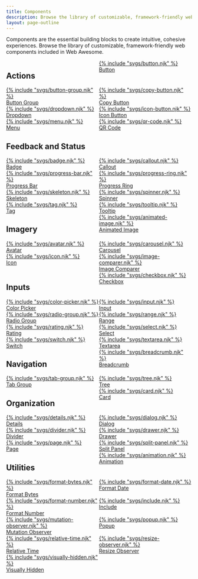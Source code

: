 ```yaml
---
title: Components
description: Browse the library of customizable, framework-friendly web components included in Web Awesome.
layout: page-outline
---
```


<p class="index-summary">Components are the essential building blocks to create intuitive, cohesive experiences. Browse the library of customizable, framework-friendly web components included in Web Awesome.</p>

<div id="component-filter">
  <wa-input type="search" placeholder="Search components" clearable autofocus></wa-input>
</div>

<div id="component-grid" class="index-grid">
  <h2 class="index-category">Actions</h2>
  <a href="/docs/components/button">
    <wa-card with-header>
      <div slot="header">
        {% include "svgs/button.njk" %}
      </div>
      <span class="page-name">Button</span>
    </wa-card>
  </a>
  <a href="/docs/components/button-group">
    <wa-card with-header>
      <div slot="header">
        {% include "svgs/button-group.njk" %}
      </div>
      <span class="page-name">Button Group</span>
    </wa-card>
  </a>
  <a href="/docs/components/copy-button">
    <wa-card with-header>
      <div slot="header">
        {% include "svgs/copy-button.njk" %}
      </div>
      <span class="page-name">Copy Button</span>
    </wa-card>
  </a>
  <a href="/docs/components/dropdown">
    <wa-card with-header>
      <div slot="header">
        {% include "svgs/dropdown.njk" %}
      </div>
      <span class="page-name">Dropdown</span>
    </wa-card>
  </a>
  <a href="/docs/components/icon-button">
    <wa-card with-header>
      <div slot="header">
        {% include "svgs/icon-button.njk" %}
      </div>
      <span class="page-name">Icon Button</span>
    </wa-card>
  </a>
  <a href="/docs/components/menu">
    <wa-card with-header>
      <div slot="header">
        {% include "svgs/menu.njk" %}
      </div>
      <span class="page-name">Menu</span>
    </wa-card>
  </a>
  <a href="/docs/components/qr-code">
    <wa-card with-header>
      <div slot="header">
        {% include "svgs/qr-code.njk" %}
      </div>
      <span class="page-name">QR Code</span>
    </wa-card>
  </a>

  <h2 class="index-category" style="grid-column: 1 / -1">Feedback and Status</h2>
  <a href="/docs/components/badge">
    <wa-card with-header>
      <div slot="header">
        {% include "svgs/badge.njk" %}
      </div>
      <span class="page-name">Badge</span>
    </wa-card>
  </a>
  <a href="/docs/components/callout">
    <wa-card with-header>
      <div slot="header">
        {% include "svgs/callout.njk" %}
      </div>
      <span class="page-name">Callout</span>
    </wa-card>
  </a>
  <a href="/docs/components/progress-bar">
    <wa-card with-header>
      <div slot="header">
        {% include "svgs/progress-bar.njk" %}
      </div>
      <span class="page-name">Progress Bar</span>
    </wa-card>
  </a>
  <a href="/docs/components/progress-ring">
    <wa-card with-header>
      <div slot="header">
        {% include "svgs/progress-ring.njk" %}
      </div>
      <span class="page-name">Progress Ring</span>
    </wa-card>
  </a>
  <a href="/docs/components/skeleton">
    <wa-card with-header>
      <div slot="header">
        {% include "svgs/skeleton.njk" %}
      </div>
      <span class="page-name">Skeleton</span>
    </wa-card>
  </a>
  <a href="/docs/components/spinner" data-keywords="loader">
    <wa-card with-header>
      <div slot="header">
        {% include "svgs/spinner.njk" %}
      </div>
      <span class="page-name">Spinner</span>
    </wa-card>
  </a>
  <a href="/docs/components/tag">
    <wa-card with-header>
      <div slot="header">
        {% include "svgs/tag.njk" %}
      </div>
      <span class="page-name">Tag</span>
    </wa-card>
  </a>
  <a href="/docs/components/tooltip">
    <wa-card with-header>
      <div slot="header">
        {% include "svgs/tooltip.njk" %}
      </div>
      <span class="page-name">Tooltip</span>
    </wa-card>
  </a>

  <h2 class="index-category">Imagery</h2>
  <a href="/docs/components/animated-image">
    <wa-card with-header>
      <div slot="header">
        {% include "svgs/animated-image.njk" %}
      </div>
      <span class="page-name">Animated Image</span>
    </wa-card>
  </a>
  <a href="/docs/components/avatar">
    <wa-card with-header>
      <div slot="header">
        {% include "svgs/avatar.njk" %}
      </div>
      <span class="page-name">Avatar</span>
    </wa-card>
  </a>
  <a href="/docs/components/carousel">
    <wa-card with-header>
      <div slot="header">
        {% include "svgs/carousel.njk" %}
      </div>
      <span class="page-name">Carousel</span>
    </wa-card>
  </a>
  <a href="/docs/components/icon">
    <wa-card with-header>
      <div slot="header">
        {% include "svgs/icon.njk" %}
      </div>
      <span class="page-name">Icon</span>
    </wa-card>
  </a>
  <a href="/docs/components/image-comparer">
    <wa-card with-header>
      <div slot="header">
        {% include "svgs/image-comparer.njk" %}
      </div>
      <span class="page-name">Image Comparer</span>
    </wa-card>
  </a>

  <h2 class="index-category">Inputs</h2>
  <a href="/docs/components/checkbox">
    <wa-card with-header>
      <div slot="header">
        {% include "svgs/checkbox.njk" %}
      </div>
      <span class="page-name">Checkbox</span>
    </wa-card>
  </a>
  <a href="/docs/components/color-picker">
    <wa-card with-header>
      <div slot="header">
        {% include "svgs/color-picker.njk" %}
      </div>
      <span class="page-name">Color Picker</span>
    </wa-card>
  </a>
  <a href="/docs/components/input" data-keywords="textfield text field">
    <wa-card with-header>
      <div slot="header">
        {% include "svgs/input.njk" %}
      </div>
      <span class="page-name">Input</span>
    </wa-card>
  </a>
  <a href="/docs/components/radio-group">
    <wa-card with-header>
      <div slot="header">
        {% include "svgs/radio-group.njk" %}
      </div>
      <span class="page-name">Radio Group</span>
    </wa-card>
  </a>
  <a href="/docs/components/range">
    <wa-card with-header>
      <div slot="header">
        {% include "svgs/range.njk" %}
      </div>
      <span class="page-name">Range</span>
    </wa-card>
  </a>
  <a href="/docs/components/rating">
    <wa-card with-header>
      <div slot="header">
        {% include "svgs/rating.njk" %}
      </div>
      <span class="page-name">Rating</span>
    </wa-card>
  </a>
  <a href="/docs/components/select">
    <wa-card with-header>
      <div slot="header">
        {% include "svgs/select.njk" %}
      </div>
      <span class="page-name">Select</span>
    </wa-card>
  </a>
  <a href="/docs/components/switch" data-keywords="toggle">
    <wa-card with-header>
      <div slot="header">
        {% include "svgs/switch.njk" %}
      </div>
      <span class="page-name">Switch</span>
    </wa-card>
  </a>
  <a href="/docs/components/textarea">
    <wa-card with-header>
      <div slot="header">
        {% include "svgs/textarea.njk" %}
      </div>
      <span class="page-name">Textarea</span>
    </wa-card>
  </a>

  <h2 class="index-category">Navigation</h2>
  <a href="/docs/components/breadcrumb">
    <wa-card with-header>
      <div slot="header">
        {% include "svgs/breadcrumb.njk" %}
      </div>
      <span class="page-name">Breadcrumb</span>
    </wa-card>
  </a>
  <a href="/docs/components/tab-group">
    <wa-card with-header>
      <div slot="header">
        {% include "svgs/tab-group.njk" %}
      </div>
      <span class="page-name">Tab Group</span>
    </wa-card>
  </a>
  <a href="/docs/components/tree">
    <wa-card with-header>
      <div slot="header">
        {% include "svgs/tree.njk" %}
      </div>
      <span class="page-name">Tree</span>
    </wa-card>
  </a>

  <h2 class="index-category">Organization</h2>
  <a href="/docs/components/card">
    <wa-card with-header>
      <div slot="header">
        {% include "svgs/card.njk" %}
      </div>
      <span class="page-name">Card</span>
    </wa-card>
  </a>
  <a href="/docs/components/details">
    <wa-card with-header>
      <div slot="header">
        {% include "svgs/details.njk" %}
      </div>
      <span class="page-name">Details</span>
    </wa-card>
  </a>
  <a href="/docs/components/dialog" data-keywords="modal">
    <wa-card with-header>
      <div slot="header">
        {% include "svgs/dialog.njk" %}
      </div>
      <span class="page-name">Dialog</span>
    </wa-card>
  </a>
  <a href="/docs/components/divider">
    <wa-card with-header>
      <div slot="header">
        {% include "svgs/divider.njk" %}
      </div>
      <span class="page-name">Divider</span>
    </wa-card>
  </a>
  <a href="/docs/components/drawer">
    <wa-card with-header id="drawer-card">
      <div slot="header">
        {% include "svgs/drawer.njk" %}
      </div>
      <span class="page-name">Drawer</span>
    </wa-card>
  </a>
  <a href="/docs/components/page">
    <wa-card with-header>
      <div slot="header">
        {% include "svgs/page.njk" %}
      </div>
      <span class="page-name">Page</span>
    </wa-card>
  </a>
  <a href="/docs/components/split-panel">
    <wa-card with-header>
      <div slot="header">
        {% include "svgs/split-panel.njk" %}
      </div>
      <span class="page-name">Split Panel</span>
    </wa-card>
  </a>

  <h2 class="index-category">Utilities</h2>
  <a href="/docs/components/animation">
    <wa-card with-header>
      <div slot="header">
        {% include "svgs/animation.njk" %}
      </div>
      <span class="page-name">Animation</span>
    </wa-card>
  </a>
  <a href="/docs/components/format-bytes">
    <wa-card with-header>
      <div slot="header">
        {% include "svgs/format-bytes.njk" %}
      </div>
      <span class="page-name">Format Bytes</span>
    </wa-card>
  </a>
  <a href="/docs/components/format-date">
    <wa-card with-header>
      <div slot="header">
        {% include "svgs/format-date.njk" %}
      </div>
      <span class="page-name">Format Date</span>
    </wa-card>
  </a>
  <a href="/docs/components/format-number">
    <wa-card with-header>
      <div slot="header">
        {% include "svgs/format-number.njk" %}
      </div>
      <span class="page-name">Format Number</span>
    </wa-card>
  </a>
    <a href="/docs/components/include">
    <wa-card with-header>
      <div slot="header">
        {% include "svgs/include.njk" %}
      </div>
      <span class="page-name">Include</span>
    </wa-card>
  </a>
  <a href="/docs/components/mutation-observer">
    <wa-card with-header>
      <div slot="header">
        {% include "svgs/mutation-observer.njk" %}
      </div>
      <span class="page-name">Mutation Observer</span>
    </wa-card>
  </a>
  <a href="/docs/components/popup">
    <wa-card with-header>
      <div slot="header">
        {% include "svgs/popup.njk" %}
      </div>
      <span class="page-name">Popup</span>
    </wa-card>
  </a>
  <a href="/docs/components/relative-time">
    <wa-card with-header>
      <div slot="header">
        {% include "svgs/relative-time.njk" %}
      </div>
      <span class="page-name">Relative Time</span>
    </wa-card>
  </a>
  <a href="/docs/components/resize-observer">
    <wa-card with-header>
      <div slot="header">
        {% include "svgs/resize-observer.njk" %}
      </div>
      <span class="page-name">Resize Observer</span>
    </wa-card>
  </a>
  <a href="/docs/components/visually-hidden">
    <wa-card with-header>
      <div slot="header">
        {% include "svgs/visually-hidden.njk" %}
      </div>
      <span class="page-name">Visually Hidden</span>
    </wa-card>
  </a>
</div>

<div id="component-filter-empty" hidden>
  No results
</div>

<script type="module">
  const container = document.getElementById('component-filter');
  const empty = document.getElementById('component-filter-empty');
  const grid = document.getElementById('component-grid');
  const input = container.querySelector('wa-input');

  function updateResults() {
    const filter = input.value.toLowerCase().trim();
    
    // Hide headings while filtering
    grid.querySelectorAll('h2').forEach(heading => {
      heading.hidden = filter === '' ? false : true;
    });

    // Show matching components
    grid.querySelectorAll('a').forEach(link => {
      const content = link.textContent.toLowerCase();
      const keywords = link.getAttribute('data-keywords') || '';
      const isMatch = filter === '' || (content + keywords).includes(filter);
      link.classList.toggle('hidden', !isMatch);
    });

    // Show empty state when there's a search filter and no results
    if (filter !== '' && grid.querySelector('a:not(.hidden)') === null) {
      empty.hidden = false;
    } else {
      empty.hidden = true;
    }
  }

  input.addEventListener('wa-input', updateResults);
</script>

<style>
  wa-card#drawer-card::part(header) {
    --spacing: 0;
    justify-content: flex-end;
    overflow: hidden;
  }

  #component-grid {
    display: grid;
    grid-template-columns: repeat(auto-fill, minmax(250px, 1fr));
    gap: var(--wa-space-m);
    margin-block-start: var(--wa-space-2xl);

    > a {
      position: static;
      visibility: visible;

      &.hidden {
        display: block;  
        position: absolute;
        visibility: hidden;
      }
    }    
  }

  #component-filter-empty {
    border: dashed var(--wa-border-width-m) var(--wa-color-neutral-border-quiet);
    border-radius: var(--wa-border-radius-m);
    font-size: var(--wa-font-size-l);
    color: var(--wa-color-text-quiet);
    text-align: center;
    padding-block: var(--wa-space-2xl);
    margin-block-start: 0
  }
</style>
